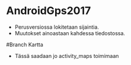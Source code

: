 # AndroidGps2017
* Perusversiossa lokitetaan sijaintia.
* Muutokset ainoastaan kahdessa tiedostossa.

#Branch Kartta
* Tässä saadaan jo activity_maps toimimaan
